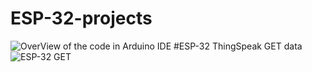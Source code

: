 # ESP-32-projects
![OverView of the code in Arduino IDE](https://github.com/NirmalKnock/images/blob/master/im.jpg)
#ESP-32 ThingSpeak GET data
![ESP-32 GET](https://github.com/NirmalKnock/images/blob/master/getdata.jpg)
